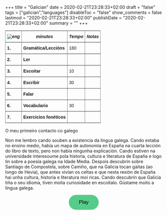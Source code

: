 +++
title = "Galician"
date = 2020-02-21T23:28:33+02:00
draft = "false"
tags = ["galician","languages"]
disableToc = "false"
show_comments = false
lastmod = "2020-02-21T23:28:33+02:00"
publishDate = "2020-02-21T23:28:33+02:00"
summary = ""
+++

<!-- main wavesurfer.js lib -->
<script src="//cdnjs.cloudflare.com/ajax/libs/wavesurfer.js/2.0.5/wavesurfer.min.js"></script>

<style type="text/css">
.tg  {border-collapse:collapse;border-spacing:0;}
.tg td{font-family:Arial, sans-serif;font-size:14px;padding:10px 5px;border-style:solid;border-width:1px;overflow:hidden;word-break:normal;}
.tg th{font-family:Arial, sans-serif;font-size:14px;font-weight:normal;padding:10px 5px;border-style:solid;border-width:1px;overflow:hidden;word-break:normal;}
.tg .tg-4erg{font-weight:bold;font-style:italic;border-color:inherit;text-align:center;vertical-align:top}
.tg .tg-rvyq{font-weight:bold;font-style:italic;border-color:inherit;text-align:center;vertical-align:top}
.tg .tg-7btt{font-weight:bold;border-color:inherit;text-align:left;vertical-align:top}
.tg .tg-fymr{font-weight:bold;border-color:inherit;text-align:left;vertical-align:top}
.tg .tg-0pky{border-color:inherit;text-align:left;vertical-align:top}
</style>
<table class="tg">
  <tr>
    <th class="tg-rvyq"><img src="/flags/galego32.png" alt="eng"></th>
    <th class="tg-4erg">minutos</th>
    <th class="tg-4erg">Tempo</th>
      <th class="tg-4erg">Notas</th>
  </tr>
  <tr>
    <td class="tg-7btt">1.</td>
    <td class="tg-fymr">Gramática/Leccións</td>
    <td class="tg-0pky">180</td>
    <td class="tg-0pky"></td>
  </tr>
  <tr>
    <td class="tg-7btt">2.</td>
    <td class="tg-fymr">Ler</td>
    <td class="tg-0pky"></td>
    <td class="tg-0pky"></td>
  </tr>
  <tr>
    <td class="tg-7btt">3.</td>
    <td class="tg-fymr">Escoitar</td>
    <td class="tg-0pky">10</td>
    <td class="tg-0pky"></td>
  </tr>
  <tr>
    <td class="tg-fymr">4.</td>
    <td class="tg-fymr">Escribir</td>
    <td class="tg-0pky">30</td>
    <td class="tg-0pky"></td>
  </tr>
  <tr>
    <td class="tg-fymr">5.</td>
    <td class="tg-fymr">Falar</td>
    <td class="tg-0pky"></td>
    <td class="tg-0pky"></td>
  </tr>
  <tr>
    <td class="tg-fymr">6.</td>
    <td class="tg-fymr">Vocabulario</td>
    <td class="tg-0pky">30</td>
    <td class="tg-0pky"></td>
  </tr>
  <tr>
    <td class="tg-fymr">7.</td>
    <td class="tg-fymr">Exercicios fonéticos</td>
    <td class="tg-0pky"></td>
    <td class="tg-0pky"></td>
  </tr>
</table>


O meu primeiro contacto co galego

Non me lembro cando souben a existencia da lingua galega. Cando estaba no ensino medio, había un mapa de autonomía en España na cuarta lección do libro de texto, pero non había ningunha explicación. Cando estiven na universidade interesoume pola historia, cultura e literatura de España e logo lin sobre a poesía galega na Idade Media. Despois descubrín sobre Santiago de Compostela, sobre Camiño, que na Galicia tocan gaitas (ao longo de Hevia), que antes vivían os celtas e que nesta rexión de España hai unha cultura, historia e literatura moi ricas. Cando descubrín que Galicia tiña o seu idioma, tiven moita curiosidade en escoitalo. Gústame moito a lingua galega.


<div id="waveform"></div>
<style> .btn{
  background-color: #57cc8a; /* Green */
  border: none;
  color: black;
  padding: 15px 32px;
  text-align: center;
  text-decoration: none;
  display: inline-block;
  font-size: 16px;
  transition-duration: 0.4s;
  cursor: pointer;
  border-radius: 40px;
}
  .btn:hover {
  background-color: white; /* Green */
  color: black;

}
</style>
<div style="text-align: center">
  <button class="btn " onclick="wavesurfer.playPause()">
    <i class="glyphicon glyphicon-play"></i>
    Play
  </button>
</div>
<script>
var wavesurfer = WaveSurfer.create({
  container: '#waveform',
  waveColor: '#57cc8a',
  progressColor: 'red'
});
wavesurfer.load('/portuguese/na-classe/na-classe.mp3');</script>

